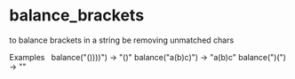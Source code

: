 # balance_brackets
to balance brackets in a string be removing unmatched chars

Examples
 
balance("())))") -> "()"
balance("a(b)c)") -> "a(b)c"
balance(")(") -> ""


